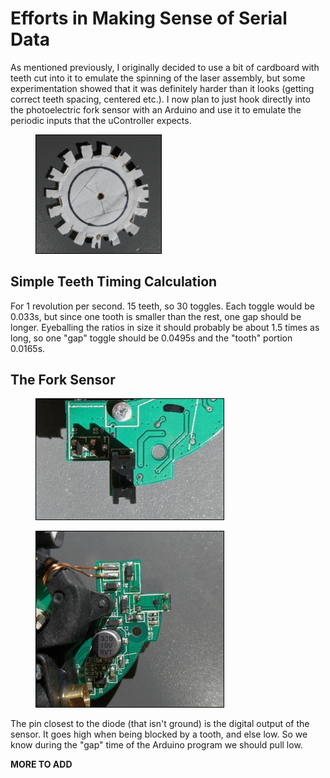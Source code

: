 # Efforts in Making Sense of Serial Data
As mentioned previously, I originally decided to use a bit of cardboard with teeth cut into it to emulate the spinning of the laser assembly, but some experimentation showed that it was definitely harder than it looks (getting correct teeth spacing, centered etc.). I now plan to just hook directly into the photoelectric fork sensor with an Arduino and use it to emulate the periodic inputs that the uController expects.

<figure>
<img width="200" src="../Images/failedTeethThing.jpg" alt="" style="border:1px solid black;"/>
<figcaption style="font-style: italic;">
</figcaption>
</figure>

## Simple Teeth Timing Calculation
For 1 revolution per second. 15 teeth, so 30 toggles. Each toggle would be 0.033s, but since one tooth is smaller than the rest, one gap should be longer. Eyeballing the ratios in size it should probably be about 1.5 times as long, so one "gap" toggle should be 0.0495s and the "tooth" portion 0.0165s.

## The Fork Sensor
<figure>
<img width="300" src="../Images/forkSensor1.jpg" alt="" style="border:1px solid black;"/>
<figcaption style="font-style: italic;">
</figcaption>
</figure>

<figure>
<img width="300" src="../Images/forkSensor2.jpg" alt="" style="border:1px solid black;"/>
<figcaption style="font-style: italic;">
</figcaption>
</figure>

The pin closest to the diode (that isn't ground) is the digital output of the sensor. It goes high when being blocked by a tooth, and else low. So we know during the "gap" time of the Arduino program we should pull low.

**MORE TO ADD**